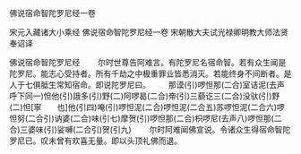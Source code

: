 佛说宿命智陀罗尼经一卷


宋元入藏诸大小乘经
佛说宿命智陀罗尼经一卷
宋朝散大夫试光禄卿明教大师法贤奉诏译



佛说宿命智陀罗尼经
　　尔时世尊告阿难言。有陀罗尼名宿命智。若有众生闻是陀罗尼。能志心受持者。所有千劫之中极重罪业皆悉消灭。若能终身不间断者。是人于七俱胝生常知宿命。即说陀罗尼曰。
　　那谟(引)啰怛那(二合)室诘泥(去声呼下同一)怛他(引)誐多(引)野(二)阿啰曷(二合)帝(引)三藐讫三(二合)没驮(引)野(二)怛[寧　　也]他(引四)唵(引)啰怛泥(二合)啰怛泥(二合五)苏啰怛泥(二合六)啰怛努(二合引)讷婆(二合)味(引七)摩贺(引)啰怛那(二合)枳啰尼(去声八)啰怛那(二合)三婆味(引)娑嚩(二合引)贺(引九)
　　尔时阿难闻佛宣说。令诸众生得宿命智陀罗尼已。叹未曾有欢喜无量。即以头顶礼佛而退。
